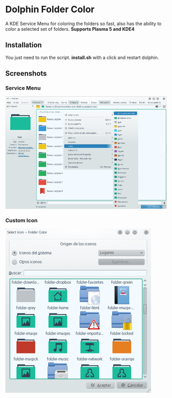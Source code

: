 Dolphin Folder Color
====================

A KDE Service Menu for coloring the folders so fast, also has the ability to color a selected set of folders.
**Supports Plasma 5 and KDE4**

## Installation
You just need to run the script. **install.sh** with a click and restart dolphin.

## Screenshots
### Service Menu
 ![Service Menu](screenshot1.png)
### Custom Icon
 ![Custom Icon](screenshot2.png)
